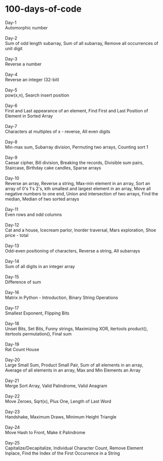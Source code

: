 # 100-days-of-code

Day-1 <br/>
Automorphic number <br/>
<br/>
Day-2 <br/>
Sum of odd length subarray, Sum of all subarray, Remove all occurrences of unit digit <br/>
<br/>
Day-3 <br/>
Reverse a number <br/>
<br/>
Day-4 <br/>
Reverse an integer (32-bit) <br/>
<br/>
Day-5 <br/>
pow(x,n), Search insert position <br/>
<br/>
Day-6 <br/>
First and Last appearance of an element, Find First and Last Position of Element in Sorted Array <br/>
<br/>
Day-7 <br/>
Characters at multiples of x - reverse, All even digits <br/>
<br/>
Day-8 <br/>
Min-max sum, Subarray division, Permuting two arrays, Counting sort 1 <br/>
<br/>
Day-9 <br/>
Caesar cipher, Bill division, Breaking the records, Divisible sum pairs, Staircase, Birthday cake candles, Sparse arrays <br/>
<br/>
Day-10 <br/>
Reverse an array, Reverse a string, Max-min element in an array, Sort an array of 0's 1's 2's, kth smallest and largest element in an array, Move all negative numbers to one end, Union and intersection of two arrays, Find the median, Median of two sorted arrays <br/>
<br/>
Day-11 <br/>
Even rows and odd columns <br/>
<br/>
Day-12 <br/>
Cat and a house, Icecream parlor, Inorder traversal, Mars exploration, Shoe price - total <br/>
<br/>
Day-13 <br/>
Odd-even positioning of characters, Reverse a string, All subarrays <br/>
<br/>
Day-14 <br/>
Sum of all digits in an integer array <br/> 
<br/>
Day-15 <br/>
Difference of sum <br/>
<br/>
Day-16 <br/>
Matrix in Python - Introduction, Binary String Operations<br/>
<br/>
Day-17 <br/>
Smallest Exponent, Flipping Bits <br/>
<br/>
Day-18 <br/>
Unset Bits, Set Bits, Funny strings, Maximizing XOR, itertools product(), itertools permutation(), Final sum <br/>
<br/>
Day-19 <br/>
Rat Count House <br/>
<br/>
Day-20 <br/> 
Large Small Sum, Product Small Pair, Sum of all elements in an array, Average of all elements in an array, Max and Min Elements an Array <br/> 
<br/>
Day-21 <br/> 
Merge Sort Array, Valid Palindrome, Valid Anagram <br/> 
<br/> 
Day-22 <br/> 
Move Zeroes, Sqrt(x), Plus One, Length of Last Word <br/> 
<br/> 
Day-23 <br/> 
Handshake, Maximum Draws, Minimum Height Triangle <br/> 
<br/> 
Day-24 <br/> 
Move Hash to Front, Make it Palindrome <br/> 
<br/> 
Day-25 <br/> 
Capitalize/Decapitalize, Individual Character Count, Remove Element Inplace, Find the Index of the First Occurrence in a String
 <br/>
<br/>
